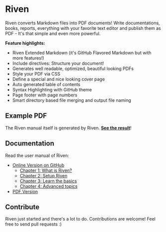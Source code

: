 # Riven

Riven converts Markdown files into PDF documents! Write documentations, books, reports, everything with your
favorite text editor and publish them as PDF - It's that simple and even more powerful.

**Feature highlights:**

- Riven Extended Markdown (it's GitHub Flavored Markdown but with more features!)
- Include directives: Structure your document!
- Generates well readable, optimized, beautiful looking PDFs
- Style your PDF via CSS
- Define a special and nice looking cover page
- Auto generated table of contents
- Syntax Highlighting with GitHub theme
- Page footer with page numbers
- Smart directory based file merging and output file naming


## Example PDF

The Riven manual itself is generated by Riven.
**[See the result](https://github.com/phortx/riven/blob/master/doc/riven.pdf)**!


## Documentation

Read the user manual of Riven:

- [Online Version on GitHub](https://github.com/phortx/riven/blob/master/doc/chapters/)
    - [Chapter 1: What is Riven?](https://github.com/phortx/riven/blob/master/doc/chapters/1-what-is-riven/)
    - [Chapter 2: Setup Riven](https://github.com/phortx/riven/blob/master/doc/chapters/2-setup/)
    - [Chapter 3: Learn the basics](https://github.com/phortx/riven/blob/master/doc/chapters/3-basics/)
    - [Chapter 4: Advanced topics](https://github.com/phortx/riven/blob/master/doc/chapters/4-advanced-usage/)
- [PDF Version](https://github.com/phortx/riven/blob/master/doc/riven.pdf)


## Contribute

Riven just started and there's a lot to do. Contributions are welcome! Feel free to send pull requests :)

